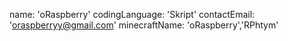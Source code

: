 name: 'oRaspberry'
codingLanguage: 'Skript'
contactEmail: 'oraspberryy@gmail.com'
minecraftName: 'oRaspberry','RPhtym'

